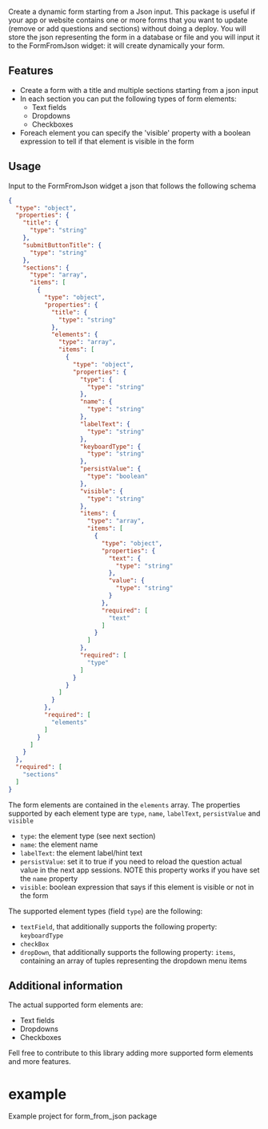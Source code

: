 <!--
This README describes the package. If you publish this package to pub.dev,
this README's contents appear on the landing page for your package.

For information about how to write a good package README, see the guide for
[writing package pages](https://dart.dev/guides/libraries/writing-package-pages).

For general information about developing packages, see the Dart guide for
[creating packages](https://dart.dev/guides/libraries/create-library-packages)
and the Flutter guide for
[developing packages and plugins](https://flutter.dev/developing-packages).
-->

Create a dynamic form starting from a Json input.
This package is useful if your app or website contains one or more forms that you want to update (remove or add questions and sections) without doing a deploy.
You will store the json representing the form in a database or file and you will input it to the FormFromJson widget: it will create dynamically your form.

## Features

- Create a form with a title and multiple sections starting from a json input
- In each section you can put the following types of form elements:
    - Text fields
    - Dropdowns
    - Checkboxes
- Foreach element you can specify the 'visible' property with a boolean expression to tell if that element is visible in the form


## Usage

Input to the FormFromJson widget a json that follows the following schema

```json
{
  "type": "object",
  "properties": {
    "title": {
      "type": "string"
    },
    "submitButtonTitle": {
      "type": "string"
    },
    "sections": {
      "type": "array",
      "items": [
        {
          "type": "object",
          "properties": {
            "title": {
              "type": "string"
            },
            "elements": {
              "type": "array",
              "items": [
                {
                  "type": "object",
                  "properties": {
                    "type": {
                      "type": "string"
                    },
                    "name": {
                      "type": "string"
                    },
                    "labelText": {
                      "type": "string"
                    },
                    "keyboardType": {
                      "type": "string"
                    },
                    "persistValue": {
                      "type": "boolean"
                    },
                    "visible": {
                      "type": "string"
                    },
                    "items": {
                      "type": "array",
                      "items": [
                        {
                          "type": "object",
                          "properties": {
                            "text": {
                              "type": "string"
                            },
                            "value": {
                              "type": "string"
                            }
                          },
                          "required": [
                            "text"
                          ]
                        }
                      ]
                    },
                    "required": [
                      "type"
                    ]
                  }
                }
              ]
            }
          },
          "required": [
            "elements"
          ]
        }
      ]
    }
  },
  "required": [
    "sections"
  ]
}
```

The form elements are contained in the `elements` array.
The properties supported by each element type are `type`, `name`, `labelText`, `persistValue` and `visible`
- `type`: the element type (see next section)
- `name`: the element name
- `labelText`: the element label/hint text
- `persistValue`: set it to true if you need to reload the question actual value in the next app sessions. NOTE this property works if you have set the `name` property
- `visible`: boolean expression that says if this element is visible or not in the form

The supported element types (field `type`) are the following:
- `textField`, that additionally supports the following property: `keyboardType`
- `checkBox`
- `dropDown`, that additionally supports the following property: `items`, containing an array of tuples representing the dropdown menu items

## Additional information

The actual supported form elements are:
- Text fields
- Dropdowns
- Checkboxes

Fell free to contribute to this library adding more supported form elements and more features.

# example

Example project for form_from_json package
